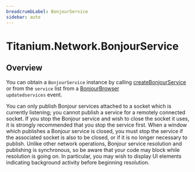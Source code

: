 ```yaml
---
breadcrumbLabel: BonjourService
sidebar: auto
---
```


# Titanium.Network.BonjourService

<ProxySummary/>

## Overview

You can obtain a `BonjourService` instance by calling [createBonjourService](Titanium.Network.createBonjourService) 
or from the `service` list from a [BonjourBrowser](Titanium.Network.BonjourBrowser)  
`updatedservices` event.   

You can only publish Bonjour services attached to a socket which is currently listening; 
you cannot publish a service for a remotely connected socket.  If you stop the Bonjour 
service and wish to close the socket it uses, it is strongly recommended that you stop 
the service first.  When a window which publishes a Bonjour service is closed, you must 
stop the service if the associated socket is also to be closed, or if it is no longer 
necessary to publish.  Unlike other network operations, Bonjour service resolution and 
publishing is synchronous, so be aware that your code may block while resolution is going 
on.  In particular, you may wish to display UI elements indicating background activity 
before beginning resolution.

<ApiDocs/>
